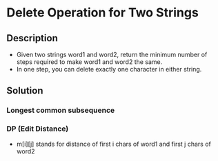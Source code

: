 # Delete Operation for Two Strings

## Description

* Given two strings word1 and word2, return the minimum number of steps required to make word1 and word2 the same.
* In one step, you can delete exactly one character in either string.

## Solution

### Longest common subsequence

### DP (Edit Distance)

* m[i][j] stands for distance of first i chars of word1 and first j chars of word2